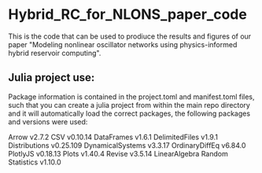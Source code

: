 # Hybrid_RC_for_NLONS_paper_code
This is the code that can be used to prodiuce the results and figures of our paper "Modeling nonlinear oscillator networks using physics-informed hybrid reservoir computing".

## Julia project use:
Package information is contained in the project.toml and manifest.toml files, such that you can create a julia project from within the main repo directory and it will automatically load the correct packages, the following packages and versions were used:

Arrow v2.7.2
CSV v0.10.14
DataFrames v1.6.1
DelimitedFiles v1.9.1
Distributions v0.25.109
DynamicalSystems v3.3.17
OrdinaryDiffEq v6.84.0
PlotlyJS v0.18.13
Plots v1.40.4
Revise v3.5.14
LinearAlgebra
Random
Statistics v1.10.0